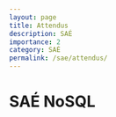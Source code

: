 ```yaml
---
layout: page
title: Attendus
description: SAÉ
importance: 2
category: SAÉ
permalink: /sae/attendus/
---
```


# SAÉ NoSQL
